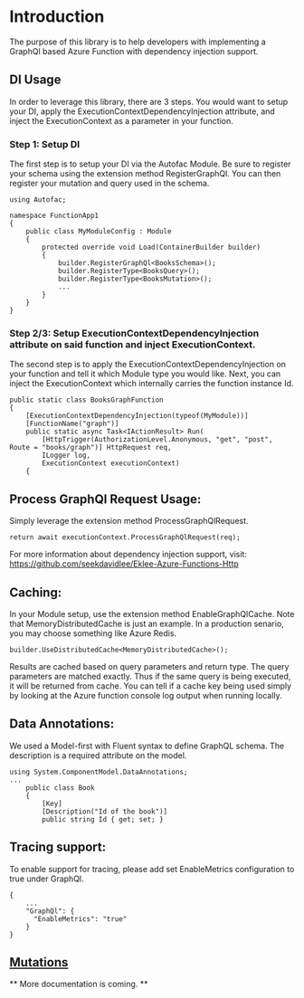 # Introduction

The purpose of this library is to help developers with implementing a GraphQl based Azure Function with dependency injection support.

## DI Usage

In order to leverage this library, there are 3 steps. You would want to setup your DI, apply the ExecutionContextDependencyInjection attribute, and inject the ExecutionContext as a parameter in your function.

### Step 1: Setup DI

The first step is to setup your DI via the Autofac Module. Be sure to register your schema using the extension method RegisterGraphQl. You can then register your mutation and query used in the schema.

```
using Autofac;

namespace FunctionApp1
{
    public class MyModuleConfig : Module
    {
        protected override void Load(ContainerBuilder builder)
        {
            builder.RegisterGraphQl<BooksSchema>();
            builder.RegisterType<BooksQuery>();
			builder.RegisterType<BooksMutation>();
            ...
        }
    }
}
```

### Step 2/3: Setup ExecutionContextDependencyInjection attribute on said function and inject ExecutionContext.

The second step is to apply the ExecutionContextDependencyInjection on your function and tell it which Module type you would like. Next, you can inject the ExecutionContext which internally carries the function instance Id.

```
public static class BooksGraphFunction
{
    [ExecutionContextDependencyInjection(typeof(MyModule))]
    [FunctionName("graph")]
    public static async Task<IActionResult> Run(
        [HttpTrigger(AuthorizationLevel.Anonymous, "get", "post", Route = "books/graph")] HttpRequest req,
        ILogger log,
        ExecutionContext executionContext)
    {	
```

## Process GraphQl Request Usage:

Simply leverage the extension method ProcessGraphQlRequest. 

```
return await executionContext.ProcessGraphQlRequest(req);
```

For more information about dependency injection support, visit: https://github.com/seekdavidlee/Eklee-Azure-Functions-Http

## Caching:

In your Module setup, use the extension method EnableGraphQlCache. Note that MemoryDistributedCache is just an example. In a production senario, you may choose something like Azure Redis.

```
builder.UseDistributedCache<MemoryDistributedCache>();
```

Results are cached based on query parameters and return type. The query parameters are matched exactly. Thus if the same query is being executed, it will be returned from cache. You can tell if a cache key being used simply by looking at the Azure function console log output when running locally.

## Data Annotations:

We used a Model-first with Fluent syntax to define GraphQL schema. The description is a required attribute on the model.

```
using System.ComponentModel.DataAnnotations;
...
    public class Book
    {
        [Key]
		[Description("Id of the book")]
        public string Id { get; set; }
```

## Tracing support:

To enable support for tracing, please add set EnableMetrics configuration to true under GraphQl.

```
{
    ...
    "GraphQl": {
      "EnableMetrics": "true" 
    } 
}
```

## [Mutations](Documentation/Mutations.md)

** More documentation is coming. **